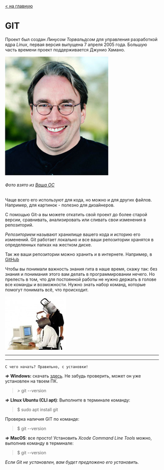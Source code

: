 [< на главную](./readme.md)

# **GIT**



Проект был создан *Линусом Торвальдсом* для управления разработкой ядра *Linux*, первая версия выпущена 7 апреля 2005 года. Большую часть времени проект поддерживается Джунио Хамано.

![Линус Торвальдс](./assets/linusss.jpeg)
###### Фото взято из [Ваша ОС](https://host-base.ru/all_linux/istoria-sozdania-linux.html)


Чаще всего его используют для кода, но можно и для других файлов. Например, для картинок - полезно для дизайнеров.

С помощью Git-a вы можете откатить свой проект до более старой версии, сравнивать, анализировать или сливать свои изменения в репозиторий.

*Репозиторием* называют хранилище вашего кода и историю его изменений. Git работает локально и все ваши репозитории хранятся в определенных папках на жестком диске.

Так же ваши репозитории можно хранить и в интернете. Например, в [GitHub](https://github.com/)


Чтобы вы понимали важность знания гита в наше время, скажу так: без знания и понимания этого вам делать в программировании нечего. Но прелесть в том, что для постоянной работы не нужно держать в голове все команды и возможности. Нужно знать набор команд, которые помогут понимать всё, что происходит.



![Чайники](./assets/teapot.jpg)


-----
-----

```
С чего начать? Правильно, с установки!
```

***=>*** **Windows:** скачать [здесь](https://git-scm.com/download/win). 
Не забудь проверить, может он уже установлен на твоем ПК. 
> *>* git --version

***=>*** **LInux Ubuntu (CLI apt)**: Выполните в терминале команду:

> $ sudo apt install git

Проверка наличия GIT по команде:

>$ git --version

***=>*** **MacOS**: все просто! Установить *Xcode Command Line Tools* можно, выполнив команду в терминале:

> $ git --version

*Если Git не установлен, вам будет предложено его установить.*